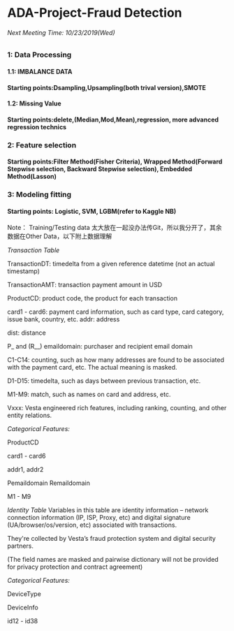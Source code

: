 # ADA-Project-Fraud Detection
###### Next Meeting Time: 10/23/2019(Wed)

### 1: Data Processing
#### 1.1: IMBALANCE DATA
#### Starting points:Dsampling,Upsampling(both trival version),SMOTE
#### 1.2: Missing Value
####  Starting points:delete,(Median,Mod,Mean),regression, more advanced regression technics

### 2: Feature selection
#### Starting points:Filter Method(Fisher Criteria), Wrapped Method(Forward Stepwise selection, Backward Stepwise selection), Embedded Method(Lasson)

### 3: Modeling fitting
#### Starting points: Logistic, SVM, LGBM(refer to Kaggle NB)

Note： Training/Testing data 太大放在一起没办法传Git，所以我分开了，其余数据在Other Data，以下附上数据理解

*Transaction Table*

TransactionDT: timedelta from a given reference datetime (not an actual timestamp)

TransactionAMT: transaction payment amount in USD

ProductCD: product code, the product for each transaction

card1 - card6: payment card information, such as card type, card category, issue bank, country, etc.
addr: address

dist: distance

P_ and (R__) emaildomain: purchaser and recipient email domain

C1-C14: counting, such as how many addresses are found to be associated with the payment card, etc. The actual meaning is masked.

D1-D15: timedelta, such as days between previous transaction, etc.

M1-M9: match, such as names on card and address, etc.

Vxxx: Vesta engineered rich features, including ranking, counting, and other entity relations.

*Categorical Features:*

ProductCD

card1 - card6

addr1, addr2

Pemaildomain Remaildomain

M1 - M9

*Identity Table*
Variables in this table are identity information – network connection information (IP, ISP, Proxy, etc) and digital signature (UA/browser/os/version, etc) associated with transactions.

They're collected by Vesta’s fraud protection system and digital security partners.

(The field names are masked and pairwise dictionary will not be provided for privacy protection and contract agreement)

*Categorical Features:*

DeviceType

DeviceInfo

id12 - id38

